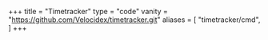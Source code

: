 +++
title = "Timetracker"
type = "code"
vanity = "https://github.com/Velocidex/timetracker.git"
aliases = [
    "timetracker/cmd",
]
+++